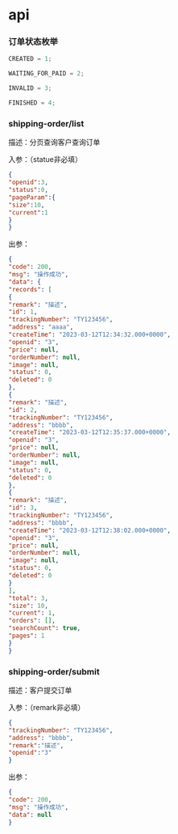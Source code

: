 # api

### 订单状态枚举

``` java
CREATED = 1;

WAITING_FOR_PAID = 2;

INVALID = 3;

FINISHED = 4;
```

### shipping-order/list

描述：分页查询客户查询订单

入参：（statue非必填）
``` json
{
"openid":3,
"status":0,
"pageParam":{
"size":10,
"current":1
}
}
```

出参：

``` json
{
"code": 200,
"msg": "操作成功",
"data": {
"records": [
{
"remark": "描述",
"id": 1,
"trackingNumber": "TY123456",
"address": "aaaa",
"createTime": "2023-03-12T12:34:32.000+0000",
"openid": "3",
"price": null,
"orderNumber": null,
"image": null,
"status": 0,
"deleted": 0
},
{
"remark": "描述",
"id": 2,
"trackingNumber": "TY123456",
"address": "bbbb",
"createTime": "2023-03-12T12:35:37.000+0000",
"openid": "3",
"price": null,
"orderNumber": null,
"image": null,
"status": 0,
"deleted": 0
},
{
"remark": "描述",
"id": 3,
"trackingNumber": "TY123456",
"address": "bbbb",
"createTime": "2023-03-12T12:38:02.000+0000",
"openid": "3",
"price": null,
"orderNumber": null,
"image": null,
"status": 0,
"deleted": 0
}
],
"total": 3,
"size": 10,
"current": 1,
"orders": [],
"searchCount": true,
"pages": 1
}
}
```

### shipping-order/submit

描述：客户提交订单

入参：（remark非必填）
```json
{
"trackingNumber": "TY123456",
"address": "bbbb",
"remark":"描述",
"openid":"3"
}
```

出参：
```json
{
"code": 200,
"msg": "操作成功",
"data": null
}
```